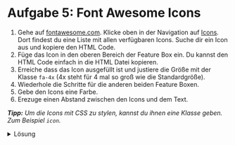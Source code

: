 # Aufgabe 5: Font Awesome Icons

1. Gehe auf [fontawesome.com](https://fontawesome.com/). Klicke oben in der Navigation auf [Icons](https://fontawesome.com/icons). Dort findest du eine Liste mit allen verfügbaren Icons. Suche dir ein Icon aus und kopiere den HTML Code.
2. Füge das Icon in den oberen Bereich der Feature Box ein. Du kannst den HTML Code einfach in die HTML Datei kopieren.
3. Erreiche dass das Icon ausgefüllt ist und justiere die Größe mit der Klasse `fa-4x` (4x steht für 4 mal so groß wie die Standardgröße).
4. Wiederhole die Schritte für die anderen beiden Feature Boxen.
5. Gebe den Icons eine Farbe.
6. Erezuge einen Abstand zwischen den Icons und dem Text.

_**Tipp:** Um die Icons mit CSS zu stylen, kannst du ihnen eine Klasse geben. Zum Beispiel `icon`._

<details>
<summary>Lösung</summary>

#### index.html

```html (eine Feature Box)
<div class="feature-box col-lg-4">
  <!-- Hier spezifizieren wir die Icons, die zu den Features passen -->
  <i class="icon fas fa-trophy fa-4x"></i>
</div>
```

#### styles.css

```css
.icon {
  color: #df7857;
  margin-bottom: 10%;
}
```

</details>

